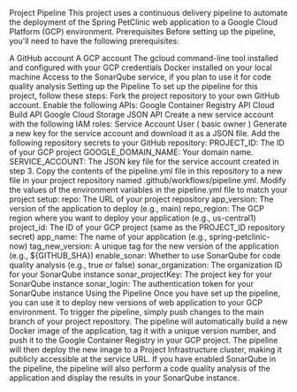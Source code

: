 Project Pipeline
This project uses a continuous delivery pipeline to automate the deployment of the Spring PetClinic web application to a Google Cloud Platform (GCP) environment.
Prerequisites Before setting up the pipeline, you'll need to have the following prerequisites:

A GitHub account
A GCP account
The gcloud command-line tool installed and configured with your GCP credentials
Docker installed on your local machine
Access to the SonarQube service, if you plan to use it for code quality analysis Setting up the Pipeline To set up the pipeline for this project, follow these steps:
Fork the project repository to your own GitHub account.
Enable the following APIs:
Google Container Registry API
Cloud Build API
Google Cloud Storage JSON API
Create a new service account with the following IAM roles:
Service Account User ( basic owner )
Generate a new key for the service account and download it as a JSON file.
Add the following repository secrets to your GitHub repository:
PROJECT_ID: The ID of your GCP project
GOOGLE_DOMAIN_NAME: Your domain name.
SERVICE_ACCOUNT: The JSON key file for the service account created in step 3.
Copy the contents of the pipeline.yml file in this repository to a new file in your project repository named .github/workflows/pipeline.yml.
Modify the values of the environment variables in the pipeline.yml file to match your project setup:
repo: The URL of your project repository
app_version: The version of the application to deploy (e.g., main)
repo_region: The GCP region where you want to deploy your application (e.g., us-central1)
project_id: The ID of your GCP project (same as the PROJECT_ID repository secret)
app_name: The name of your application (e.g., spring-petclinic-now)
tag_new_version: A unique tag for the new version of the application (e.g., ${GITHUB_SHA})
enable_sonar: Whether to use SonarQube for code quality analysis (e.g., true or false)
sonar_organization: The organization ID for your SonarQube instance
sonar_projectKey: The project key for your SonarQube instance
sonar_login: The authentication token for your SonarQube instance
Using the Pipeline
Once you have set up the pipeline, you can use it to deploy new versions of web application to your GCP environment.
To trigger the pipeline, simply push changes to the main branch of your project repository. The pipeline will automatically build a new Docker image of the application, tag it with a unique version number, and push it to the Google Container Registry in your GCP project. The pipeline will then deploy the new image to a Project Infrastructure cluster, making it publicly accessible at the service URL.
If you have enabled SonarQube in the pipeline, the pipeline will also perform a code quality analysis of the application and display the results in your SonarQube instance.

